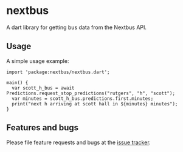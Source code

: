 # nextbus

A dart library for getting bus data from the Nextbus API.

## Usage

A simple usage example:

    import 'package:nextbus/nextbus.dart';

    main() {
      var scott_h_bus = await Predictions.request_stop_predictions("rutgers", "h", "scott");
	  var minutes = scott_h_bus.predictions.first.minutes;
	  print("next h arriving at scott hall in ${minutes} minutes");
    }

## Features and bugs

Please file feature requests and bugs at the [issue tracker][tracker].

[tracker]: https://github.com/boustrophedon/nextbus-dart/issues
